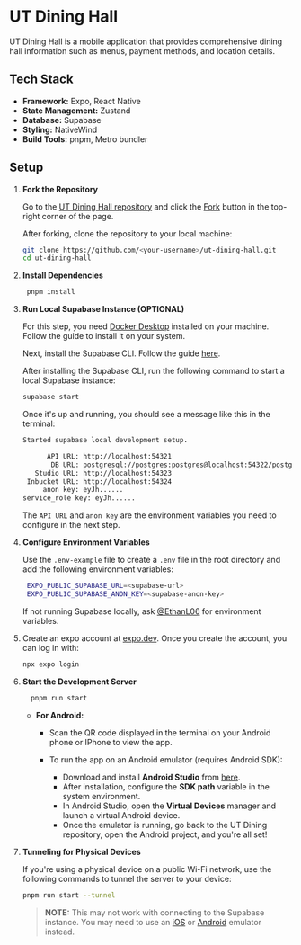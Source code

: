 # UT Dining Hall

UT Dining Hall is a mobile application that provides comprehensive dining hall information such as menus, payment methods, and location details.

## Tech Stack

- **Framework:** Expo, React Native
- **State Management:** Zustand
- **Database:** Supabase
- **Styling:** NativeWind
- **Build Tools:** pnpm, Metro bundler

## Setup

1. **Fork the Repository**

   Go to the [UT Dining Hall repository](https://github.com/EthanL06/ut-dining-hall.git) and click the [Fork](https://github.com/EthanL06/ut-dining-hall/fork) button in the top-right corner of the page.

   After forking, clone the repository to your local machine:

   ```sh
   git clone https://github.com/<your-username>/ut-dining-hall.git
   cd ut-dining-hall
   ```

2. **Install Dependencies**

   ```sh
    pnpm install

   ```

3. **Run Local Supabase Instance (OPTIONAL)**

   For this step, you need [Docker Desktop](https://docs.docker.com/desktop/) installed on your machine. Follow the guide to install it on your system.

   Next, install the Supabase CLI. Follow the guide [here](https://supabase.com/docs/guides/local-development/cli/getting-started?queryGroups=platform&platform=macos#installing-the-supabase-cli).

   After installing the Supabase CLI, run the following command to start a local Supabase instance:

   ```sh
   supabase start
   ```

   Once it's up and running, you should see a message like this in the terminal:

   ```sh
   Started supabase local development setup.

         API URL: http://localhost:54321
          DB URL: postgresql://postgres:postgres@localhost:54322/postgres
      Studio URL: http://localhost:54323
    Inbucket URL: http://localhost:54324
        anon key: eyJh......
   service_role key: eyJh......
   ```

   The `API URL` and `anon key` are the environment variables you need to configure in the next step.

3. **Configure Environment Variables**

   Use the `.env-example` file to create a `.env` file in the root directory and add the following environment variables:

   ```sh
    EXPO_PUBLIC_SUPABASE_URL=<supabase-url>
    EXPO_PUBLIC_SUPABASE_ANON_KEY=<supabase-anon-key>
   ```

   If not running Supabase locally, ask [@EthanL06](https://github.com/EthanL06) for environment variables.


4. Create an expo account at [expo.dev](https://expo.dev). Once you create the account, you can log in with:

   ```sh
   npx expo login
   ```


5. **Start the Development Server**

   ```sh
     pnpm run start
     ```

   - **For Android:**
     - Scan the QR code displayed in the terminal on your Android phone or IPhone to view the app.

     - To run the app on an Android emulator (requires Android SDK):
       - Download and install **Android Studio** from [here](https://developer.android.com/studio).
       - After installation, configure the **SDK path** variable in the system environment.
       - In Android Studio, open the **Virtual Devices** manager and launch a virtual Android device.
       - Once the emulator is running, go back to the UT Dining repository, open the Android project, and you're all set!


6. **Tunneling for Physical Devices**

   If you're using a physical device on a public Wi-Fi network, use the following commands to tunnel the server to your device:

   ```sh
   pnpm run start --tunnel
   ```

   > **NOTE:** This may not work with connecting to the Supabase instance. You may need to use an [iOS](https://docs.expo.dev/workflow/ios-simulator/) or [Android](https://docs.expo.dev/workflow/android-studio-emulator/) emulator instead.
